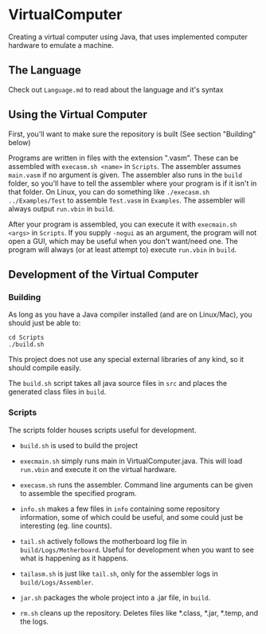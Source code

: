 # VirtualComputer

Creating a virtual computer using Java, that uses implemented computer hardware to emulate a machine.

## The Language

Check out `Language.md` to read about the language and it's syntax

## Using the Virtual Computer

First, you'll want to make sure the repository is built (See section "Building" below)

Programs are written in files with the extension ".vasm". These can be assembled with `execasm.sh <name>` in `Scripts`.
The assembler assumes `main.vasm` if no argument is given. The assembler also runs in the `build` folder, so you'll have to
tell the assembler where your program is if it isn't in that folder. On Linux, you can do something like `./execasm.sh ../Examples/Test` to assemble `Test.vasm` in `Examples`. The assembler will always output `run.vbin` in `build`.

After your program is assembled, you can execute it with `execmain.sh <args>` in `Scripts`. If you supply `-nogui` as an argument, the program will not open a GUI, which may be useful when you don't want/need one. The program will always (or at least attempt to) execute `run.vbin` in `build`.

## Development of the Virtual Computer

### Building

As long as you have a Java compiler installed (and are on Linux/Mac), you should just be able to:

```
cd Scripts
./build.sh
```

This project does not use any special external libraries of any kind, so it should compile easily.

The `build.sh` script takes all java source files in `src` and places the generated class files in `build`.

### Scripts

The scripts folder houses scripts useful for development.

- `build.sh` is used to build the project

- `execmain.sh` simply runs main in VirtualComputer.java. This will load `run.vbin` and execute it on the virtual hardware.

- `execasm.sh` runs the assembler. Command line arguments can be given to assemble the specified program.

- `info.sh` makes a few files in `info` containing some repository information, some of which could be useful, and some could just be interesting (eg. line counts).

- `tail.sh` actively follows the motherboard log file in `build/Logs/Motherboard`. Useful for development when you want to see what is happening as it happens.

- `tailasm.sh` is just like `tail.sh`, only for the assembler logs in `build/Logs/Assembler`.

- `jar.sh` packages the whole project into a .jar file, in `build`.

- `rm.sh` cleans up the repository. Deletes files like *.class, *.jar, *.temp, and the logs.
